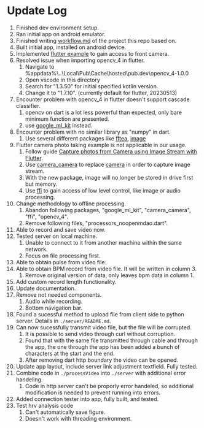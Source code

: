 # Update Log

1. Finished dev environment setup.
2. Ran initial app on android emulator.
3. Finished writing [workflow.md](https://github.com/belongtothenight/WPD-on-phone/blob/main/workflow.md) of the project this repo based on.
4. Built initial app, installed on android device.
5. Implemented [flutter example](https://docs.flutter.dev/cookbook/plugins/picture-using-camera) to gain access to front camera.
6. Resolved issue when importing opencv_4 in flutter.
   1. Navigate to %appdata%\\..\Local\Pub\Cache\hosted\pub.dev\opencv_4-1.0.0
   2. Open vscode in this directory
   3. Search for "1.3.50" for initial specified kotlin version.
   4. Change it to "1.7.10". (currently default for flutter, 20230513)
7. Encounter problem with opencv_4 in flutter doesn't support cascade classifier.
   1. opencv on dart is a lot less powerful than expected, only bare minimum function are presented.
   2. use [google_ml_kit](https://pub.dev/packages/google_ml_kit) instead.
8. Encounter problem with no similar library as "numpy" in dart.
   1. Use several different packages like [fftea](https://pub.dev/packages/fftea), [image](https://pub.dev/packages/image)
9. Flutter camera photo taking example is not applicable in our usage.
   1. Follow guide [Capture photos from Camera using Image Stream with Flutter](https://medium.com/@hugand/capture-photos-from-camera-using-image-stream-with-flutter-e9af94bc2bee).
   2. Use [camera_camera](https://pub.dev/packages/camera_camera) to replace [camera](https://pub.dev/packages/camera) in order to capture image stream.
   3. With the new package, image will no longer be stored in drive first but memory.
   4. Use [ffi](https://pub.dev/packages/ffi) to gain access of low level control, like image or audio processing.
10. Change methodology to offline processing.
    1. Abandon following packages, "google_ml_kit", "camera_camera", "ffi", "opencv_4".
    2. Remove following files, "processors_noopenmdao.dart".
11. Able to record and save video now.
12. Tested server on local machine.
    1. Unable to connect to it from another machine within the same network.
    2. Focus on file processing first.
13. Able to obtain pulse from video file.
14. Able to obtain BPM record from video file. It will be written in column 3.
    1. Remove original version of data, only leaves bpm data in column 1.
15. Add custom record length functionality.
16. Update documentation.
17. Remove not needed components.
    1. Audio while recording.
    2. Bottom navigation bar.
18. Found a sucessful method to upload file from client side to python server. Details in ```./server/README.md```.
19. Can now sucessfully transmit video file, but the file will be corrupted.
    1. It is possible to send video through curl without corruption.
    2. Found that with the same file transmitted through cable and through the app, the one through the app has been added a bunch of characters at the start and the end.
    3. After removing dart http boundary the video can be opened.
20. Update app layout, include server link adjustment textfield. Fully tested.
21. Combine code in ```./processVideo``` into ```./server``` with additional error handeling.
    1. Code in http server can't be proporly error handeled, so additional modification is needed to prevent running into errors.
22. Added connection tester into app, fully built, and tested.
23. Test hrv analysis code
    1. Can't automatically save figure.
    2. Doesn't work with threading environment.